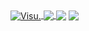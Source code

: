<a href="https://github.com/Visual917?tab=repositories">
  <img align="center" src="https://github-readme-stats.anuraghazra1.vercel.app/api?username=Visual917&custom_title=Visu.&show_icons=true&count_private=true&include_all_commits=true&theme=highcontrast" alt="Visu." />
</a>
<a href="https://github.com/Visual917/PS2RPC">
  <img align="center" src="https://github-readme-stats.anuraghazra1.vercel.app/api/pin/?username=Visual917&repo=PS2RPC&theme=highcontrast" />
</a>
<img align="center" src="https://visu.studio/old/gtamoddingcommunity1.png">
<img align="center" src="https://visu.studio/old/ps2developer2.png">
</a>
